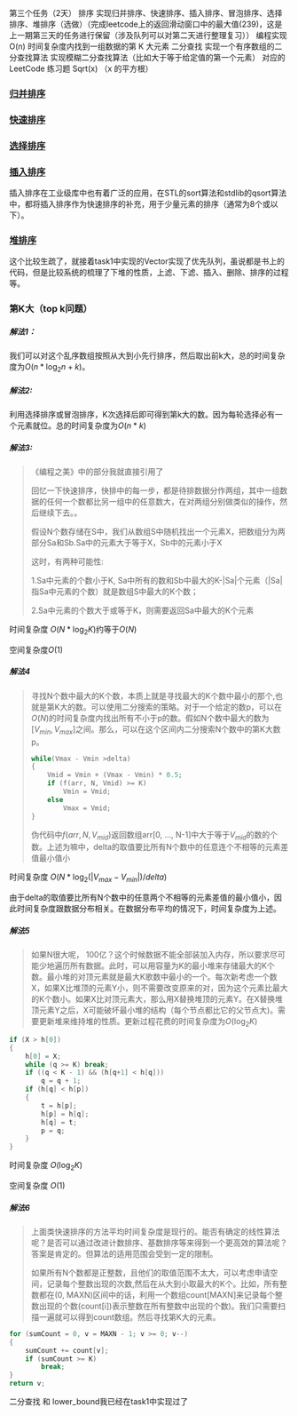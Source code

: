 第三个任务（2天）
排序
实现归并排序、快速排序、插入排序、冒泡排序、选择排序、堆排序（选做）（完成leetcode上的返回滑动窗口中的最大值(239)，这是上一期第三天的任务进行保留（涉及队列可以对第二天进行整理复习））
编程实现 O(n) 时间复杂度内找到一组数据的第 K 大元素
二分查找
实现一个有序数组的二分查找算法
实现模糊二分查找算法（比如大于等于给定值的第一个元素）
对应的 LeetCode 练习题
Sqrt(x) （x 的平方根）

### [归并排序](https://zh.wikipedia.org/wiki/%E5%BD%92%E5%B9%B6%E6%8E%92%E5%BA%8F)

### [快速排序](https://zh.wikipedia.org/wiki/%E5%BF%AB%E9%80%9F%E6%8E%92%E5%BA%8F)

### [选择排序](https://zh.wikipedia.org/wiki/%E9%80%89%E6%8B%A9%E6%8E%92%E5%BA%8F)

### [插入排序](https://zh.wikipedia.org/wiki/%E6%8F%92%E5%85%A5%E6%8E%92%E5%BA%8F)

插入排序在工业级库中也有着广泛的应用，在STL的sort算法和stdlib的qsort算法中，都将插入排序作为快速排序的补充，用于少量元素的排序（通常为8个或以下）。

### [堆排序](https://zh.wikipedia.org/wiki/%E5%A0%86%E6%8E%92%E5%BA%8F#C++)

这个比较生疏了，就接着task1中实现的Vector实现了优先队列，虽说都是书上的代码，但是比较系统的梳理了下堆的性质，上滤、下滤、插入、删除、排序的过程等。

### 第K大（top k问题）

##### 解法1：

​	我们可以对这个乱序数组按照从大到小先行排序，然后取出前k大，总的时间复杂度为$O(n*\log_{2}n + k)$。

##### 解法2:

​	利用选择排序或冒泡排序，K次选择后即可得到第k大的数。因为每轮选择必有一个元素就位。总的时间复杂度为$O(n*k)$

##### 解法3:



> 《编程之美》中的部分我就直接引用了
>
> 回忆一下快速排序，快排中的每一步，都是待排数据分作两组，其中一组数据的任何一个数都比另一组中的任意数大，在对两组分别做类似的操作，然后继续下去。。
>
> 假设N个数存储在S中，我们从数组S中随机找出一个元素X，把数组分为两部分Sa和Sb.Sa中的元素大于等于X，Sb中的元素小于X
>
> 这时，有两种可能性:
>
> 1.Sa中元素的个数小于K, Sa中所有的数和Sb中最大的K-|Sa|个元素（|Sa|指Sa中元素的个数）就是数组S中最大的K个数；
>
> 2.Sa中元素的个数大于或等于K，则需要返回Sa中最大的K个元素
>
>

时间复杂度 $O(N *{\log}_{2}{K})$约等于$O(N)$

空间复杂度$O(1)$

##### 解法4

>  寻找N个数中最大的K个数，本质上就是寻找最大的K个数中最小的那个,也就是第K大的数。可以使用二分搜索的策略。对于一个给定的数p，可以在$O(N)$的时间复杂度内找出所有不小于p的数。假如N个数中最大的数为$[V_{min}, V_{max}]$之间。那么，可以在这个区间内二分搜索N个数中的第K大数p。
>
> ```c++
> while(Vmax - Vmin >delta)
> {
>     Vmid = Vmin + (Vmax - Vmin) * 0.5;
>     if (f(arr, N, Vmid) >= K)
>         Vmin = Vmid;
>     else
>         Vmax = Vmid;
> }
> ```
>
> 伪代码中$f(arr,N,V_{mid})$返回数组arr[0, ..., N-1]中大于等于$V_{mid}$的数的个数。上述为嘛中，delta的取值要比所有N个数中的任意连个不相等的元素差值最小值小

时间复杂度 $O(N * \log_{2}(|{V}_{max}-{V}_{min}|)/delta)$

由于delta的取值要比所有N个数中的任意两个不相等的元素差值的最小值小，因此时间复杂度跟数据分布相关。在数据分布平均的情况下，时间复杂度为上述。

##### 解法5

> 如果N很大呢， 100亿？这个时候数据不能全部装加入内存，所以要求尽可能少地遍历所有数据。此时，可以用容量为K的最小堆来存储最大的K个数。最小堆的对顶元素就是最大K歌数中最小的一个。每次新考虑一个数X，如果X比堆顶的元素Y小，则不需要改变原来的对，因为这个元素比最大的K个数小。如果X比对顶元素大，那么用X替换堆顶的元素Y。在X替换堆顶元素Y之后，X可能破坏最小堆的结构（每个节点都比它的父节点大)。需要更新堆来维持堆的性质。更新过程花费的时间复杂度为$O(\log_{2}K)$

```c++
if (X > h[0])
{
    h[0] = X;
    while (q >= K) break;
    if ((q < K - 1) && (h[q+1] < h[q]))
        q = q + 1;
    if (h[q] < h[p])
    {
        t = h[p];
        h[p] = h[q];
        h[q] = t;
        p = q;
    }
}
```

时间复杂度 $O(\log_{2}K)$

空间复杂度 $O({1})$

##### 解法6

> ​	上面类快速排序的方法平均时间复杂度是现行的。能否有确定的线性算法呢？是否可以通过改进计数排序、基数排序等来得到一个更高效的算法呢？答案是肯定的。但算法的适用范围会受到一定的限制。
>
> 如果所有N个数都是正整数，且他们的取值范围不太大，可以考虑申请空间，记录每个整数出现的次数,然后在从大到小取最大的K个。比如，所有整数都在(0, MAXN)区间中的话，利用一个数组count[MAXN]来记录每个整数出现的个数(count[i])表示整数在所有整数中出现的个数)。我们只需要扫描一遍就可以得到count数组。然后寻找第K大的元素。

```c++
for (sumCount = 0, v = MAXN - 1; v >= 0; v--)
{
    sumCount += count[v];
    if (sumCount >= K)
        break;
}
return v;
```



二分查找 和 lower_bound我已经在task1中实现过了